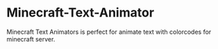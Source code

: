 # Minecraft-Text-Animator
Minecraft Text Animators is perfect for animate text with colorcodes for minecraft server.
